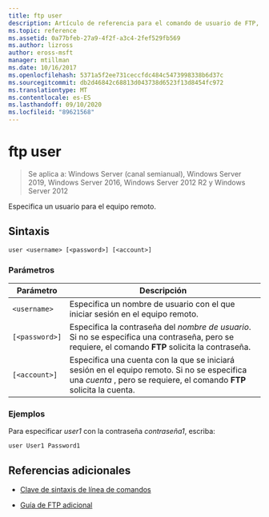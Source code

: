```yaml
---
title: ftp user
description: Artículo de referencia para el comando de usuario de FTP, que especifica un usuario en el equipo remoto.
ms.topic: reference
ms.assetid: 0a77bfeb-27a9-4f2f-a3c4-2fef529fb569
ms.author: lizross
author: eross-msft
manager: mtillman
ms.date: 10/16/2017
ms.openlocfilehash: 5371a5f2ee731ceccfdc484c5473998338b6d37c
ms.sourcegitcommit: db2d46842c68813d043738d6523f13d8454fc972
ms.translationtype: MT
ms.contentlocale: es-ES
ms.lasthandoff: 09/10/2020
ms.locfileid: "89621568"
---
```

# <a name="ftp-user"></a>ftp user

> Se aplica a: Windows Server (canal semianual), Windows Server 2019, Windows Server 2016, Windows Server 2012 R2 y Windows Server 2012

Especifica un usuario para el equipo remoto.

## <a name="syntax"></a>Sintaxis

```
user <username> [<password>] [<account>]
```

### <a name="parameters"></a>Parámetros

| Parámetro | Descripción |
| --------- | ----------- |
| `<username>` | Especifica un nombre de usuario con el que iniciar sesión en el equipo remoto. |
| `[<password>]` | Especifica la contraseña del *nombre de usuario*. Si no se especifica una contraseña, pero se requiere, el comando **FTP** solicita la contraseña. |
| `[<account>]` | Especifica una cuenta con la que se iniciará sesión en el equipo remoto. Si no se especifica una *cuenta* , pero se requiere, el comando **FTP** solicita la cuenta. |

### <a name="examples"></a>Ejemplos

Para especificar *user1* con la contraseña *contraseña1*, escriba:

```
user User1 Password1
```

## <a name="additional-references"></a>Referencias adicionales

- [Clave de sintaxis de línea de comandos](command-line-syntax-key.md)

- [Guía de FTP adicional](/previous-versions/orphan-topics/ws.10/cc756013(v=ws.10))
